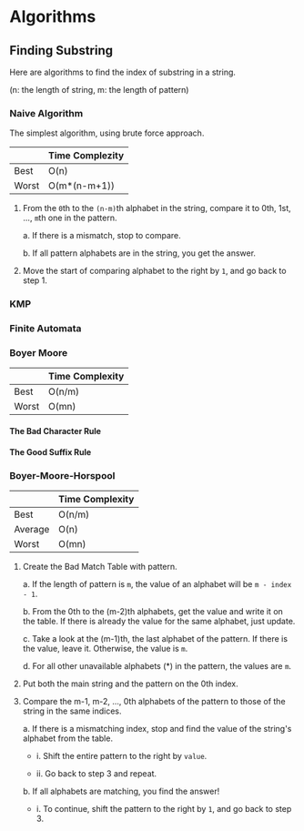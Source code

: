 # Algorithms

## Finding Substring
Here are algorithms to find the index of substring in a string.

(n: the length of string, m: the length of pattern)

### Naive Algorithm
The simplest algorithm, using brute force approach.

| | Time Complezity |
|-|-|
|Best|O(n)|
|Worst|O(m*(n-m+1))|

1. From the `0`th to the `(n-m)`th alphabet in the string, compare it to 0th, 1st, ..., `m`th one in the pattern.

    a. If there is a mismatch, stop to compare.

    b. If all pattern alphabets are in the string, you get the answer.

2. Move the start of comparing alphabet to the right by `1`, and go back to step 1.

### KMP

### Finite Automata
### Boyer Moore
| | Time Complexity |
|-|-|
|Best|O(n/m)|
|Worst|O(mn)|

#### The Bad Character Rule
#### The Good Suffix Rule
### Boyer-Moore-Horspool
| | Time Complexity |
|-|-|
|Best|O(n/m)|
|Average|O(n)|
|Worst|O(mn)|

1. Create the Bad Match Table with pattern.

    a. If the length of pattern is `m`, the value of an alphabet will be `m - index - 1`.
   
    b. From the 0th to the (m-2)th alphabets, get the value and write it on the table. If there is already the value for the same alphabet, just update.

    c. Take a look at the (m-1)th, the last alphabet of the pattern. If there is the value, leave it. Otherwise, the value is `m`.

    d. For all other unavailable alphabets (*) in the pattern, the values are `m`.

2. Put both the main string and the pattern on the 0th index.

3. Compare the m-1, m-2, ..., 0th alphabets of the pattern to those of the string in the same indices.

    a. If there is a mismatching index, stop and find the value of the string's alphabet from the table.

    - i. Shift the entire pattern to the right by `value`.

    - ii. Go back to step 3 and repeat.

    b. If all alphabets are matching, you find the answer!

    - i. To continue, shift the pattern to the right by `1`, and go back to step 3.
